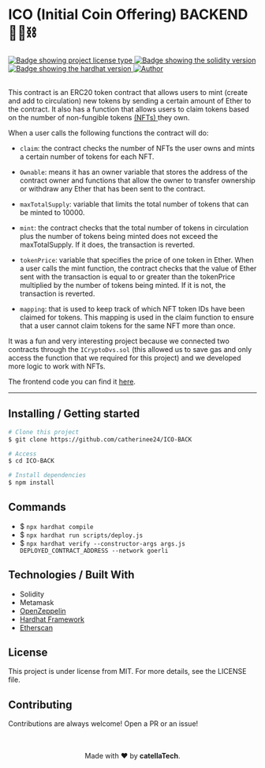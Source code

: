 <h1 aling="center">ICO (Initial Coin Offering) BACKEND 👷‍♂️⛓</h1>

  <a href="https://github.com/maurodesouza/profile-readme-generator/blob/master/LICENSE.md" target="_blank">
    <img alt="Badge showing project license type" src="https://img.shields.io/github/license/maurodesouza/profile-readme-generator?color=f85149">
  </a>

  <a href="#" target="_blank">
    <img src="https://img.shields.io/badge/Solidity-%5E8.0.4-363636?style=flat-square" alt="Badge showing the solidity version"/>
  </a>

  <a href="#" target="_blank">
    <img src="https://img.shields.io/badge/hardhat-2.8.4-f8fc03?style=flat-square" alt="Badge showing the hardhat version"/>
  </a>

  <a href="https://github.com/gab0071" target="_blank">
    <img alt="Author" src="https://img.shields.io/badge/made%20by-CatellaTech-blueviolet?style=flat-square">
  </a>
 

  <br>
  <br>

This contract is an ERC20 token contract that allows users to mint (create and add to circulation) new tokens by sending a certain amount of Ether to the contract. It also has a function that allows users to claim tokens based on the number of non-fungible tokens <a href="https://github.com/catherinee24/NFT-Collection">(NFTs) </a>they own.

When a user calls the following functions the contract will do:

- `claim`: the contract checks the number of NFTs the user owns and mints a certain number of tokens for each NFT.

- `Ownable`: means it has an owner variable that stores the address of the contract owner and functions that allow the owner to transfer ownership or withdraw any Ether that has been sent to the contract.

- `maxTotalSupply`: variable that limits the total number of tokens that can be minted to 10000.

- `mint`: the contract checks that the total number of tokens in circulation plus the number of tokens being minted does not exceed the maxTotalSupply. If it does, the transaction is reverted.

- `tokenPrice`: variable that specifies the price of one token in Ether. When a user calls the mint function, the contract checks that the value of Ether sent with the transaction is equal to or greater than the tokenPrice multiplied by the number of tokens being minted. If it is not, the transaction is reverted.

- `mapping`: that is used to keep track of which NFT token IDs have been claimed for tokens. This mapping is used in the claim function to ensure that a user cannot claim tokens for the same NFT more than once.

It was a fun and very interesting project because we connected two contracts through the `ICryptoDvs.sol` (this allowed us to save gas and only access the function that we required for this project) and we developed more logic to work with NFTs.

The frontend code you can find it <a href="https://github.com/catherinee24/LW3-ICO-">here</a>.

<hr>
<h2> Installing / Getting started </h2>

```bash
# Clone this project
$ git clone https://github.com/catherinee24/ICO-BACK

# Access
$ cd ICO-BACK

# Install dependencies
$ npm install

``` 

<h2>Commands</h2>

- $ ` npx hardhat compile `
- $ ` npx hardhat run scripts/deploy.js `
- $ `npx hardhat verify --constructor-args args.js DEPLOYED_CONTRACT_ADDRESS --network goerli`

<h2> Technologies / Built With </h2>

- Solidity
- Metamask
- <a href="https://www.npmjs.com/package/@openzeppelin/contracts"> OpenZeppelin </a>
- <a href="https://hardhat.org/">Hardhat Framework</a>
- <a href="https://hardhat.org/hardhat-runner/plugins/nomiclabs-hardhat-etherscan">Etherscan</a>

<h2>License</h2>

<p>This project is under license from MIT. For more details, see the LICENSE file.</p>

<h2>Contributing</h2>
Contributions are always welcome! Open a PR or an issue!

<br>
<br>

<p align="center">
<br/>
  Made with ❤️ by <b>catellaTech</b>.
<p/>
